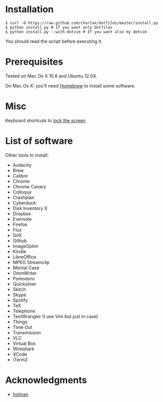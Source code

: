 Installation
============

    $ curl -O https://raw.github.com/charlax/dotfiles/master/install.py
    $ python install.py # If you want only dotfiles
    $ python install.py --with-dotvim # If you want also my dotvim

You should read the script before executing it.

Prerequisites
=============

Tested on Mac Os X 10.8 and Ubuntu 12.04.

On Mac Os X: you'll need [Homebrew](http://mxcl.github.com/homebrew/) to install some software.

Misc
====

Keyboard shortcuts to [lock the
screen](http://hints.macworld.com/article.php?story=20090831093941225).

List of software
================

Other tools to install:

* Audacity
* Brew
* Calibre
* Chrome
* Chrome Canary
* Colloquy
* Crashplan
* Cyberduck
* Disk Inventory X
* Dropbox
* Evernote
* Firefox
* Flux
* GitX
* Github
* ImageOptim
* Kindle
* LibreOffice
* MPEG Streamclip
* Mental Case
* OmmWriter
* Pomodoro
* Quicksilver
* Skitch
* Skype
* Spotify
* TeX
* Telephone
* TextWrangler (I use Vim but just in case)
* Things
* Time Out
* Transmission
* VLC
* Virtual Box
* Wireshark
* XCode
* iTerm2

Acknowledgments
===============

* [holman](https://github.com/holman/dotfiles)
